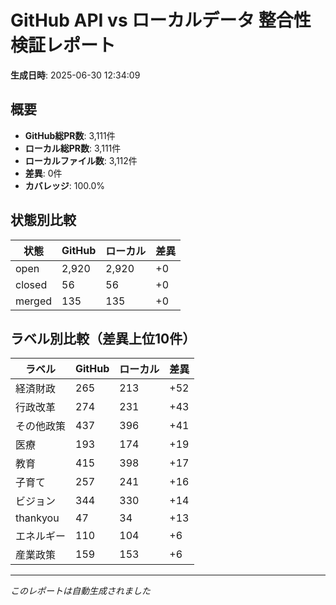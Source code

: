 # GitHub API vs ローカルデータ 整合性検証レポート

**生成日時**: 2025-06-30 12:34:09

## 概要

- **GitHub総PR数**: 3,111件
- **ローカル総PR数**: 3,111件
- **ローカルファイル数**: 3,112件
- **差異**: 0件
- **カバレッジ**: 100.0%

## 状態別比較

| 状態 | GitHub | ローカル | 差異 |
|------|--------|----------|------|
| open | 2,920 | 2,920 | +0 |
| closed | 56 | 56 | +0 |
| merged | 135 | 135 | +0 |

## ラベル別比較（差異上位10件）

| ラベル | GitHub | ローカル | 差異 |
|--------|--------|----------|------|
| 経済財政 | 265 | 213 | +52 |
| 行政改革 | 274 | 231 | +43 |
| その他政策 | 437 | 396 | +41 |
| 医療 | 193 | 174 | +19 |
| 教育 | 415 | 398 | +17 |
| 子育て | 257 | 241 | +16 |
| ビジョン | 344 | 330 | +14 |
| thankyou | 47 | 34 | +13 |
| エネルギー | 110 | 104 | +6 |
| 産業政策 | 159 | 153 | +6 |

---
*このレポートは自動生成されました*